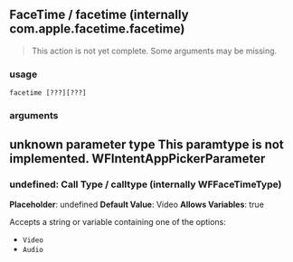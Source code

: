 
## FaceTime / facetime (internally com.apple.facetime.facetime)

> This action is not yet complete. Some arguments may be missing.

### usage
`facetime [???][???]`

### arguments
unknown parameter type This paramtype is not implemented. WFIntentAppPickerParameter
---
### undefined: Call Type / calltype (internally WFFaceTimeType)
**Placeholder**: undefined
**Default Value**: Video
**Allows Variables**: true


Accepts a string 
or variable
containing one of the options:

- `Video`
- `Audio`
